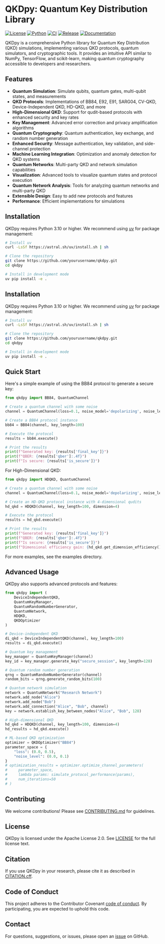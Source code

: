# QKDpy: Quantum Key Distribution Library

[![License](https://img.shields.io/badge/License-Apache%202.0-blue.svg)](https://opensource.org/licenses/Apache-2.0)
[![Python](https://img.shields.io/badge/python-3.10+-blue.svg)](https://www.python.org/downloads/)
[![CI](https://github.com/yourusername/qkdpy/actions/workflows/ci.yml/badge.svg)](https://github.com/yourusername/qkdpy/actions/workflows/ci.yml)
[![Release](https://github.com/yourusername/qkdpy/actions/workflows/release.yml/badge.svg)](https://github.com/yourusername/qkdpy/actions/workflows/release.yml)
[![Documentation](https://img.shields.io/badge/docs-latest-brightgreen.svg)](https://qkdpy.readthedocs.io/)

QKDpy is a comprehensive Python library for Quantum Key Distribution (QKD) simulations, implementing various QKD protocols, quantum simulators, and cryptographic tools. It provides an intuitive API similar to NumPy, TensorFlow, and scikit-learn, making quantum cryptography accessible to developers and researchers.

## Features

- **Quantum Simulation**: Simulate qubits, quantum gates, multi-qubit states, and measurements
- **QKD Protocols**: Implementations of BB84, E92, E91, SARG04, CV-QKD, Device-Independent QKD, HD-QKD, and more
- **High-Dimensional QKD**: Support for qudit-based protocols with enhanced security and key rates
- **Key Management**: Advanced error correction and privacy amplification algorithms
- **Quantum Cryptography**: Quantum authentication, key exchange, and random number generation
- **Enhanced Security**: Message authentication, key validation, and side-channel protection
- **Machine Learning Integration**: Optimization and anomaly detection for QKD systems
- **Quantum Networks**: Multi-party QKD and network simulation capabilities
- **Visualization**: Advanced tools to visualize quantum states and protocol execution
- **Quantum Network Analysis**: Tools for analyzing quantum networks and multi-party QKD
- **Extensible Design**: Easy to add new protocols and features
- **Performance**: Efficient implementations for simulations

## Installation

QKDpy requires Python 3.10 or higher. We recommend using [uv](https://github.com/astral-sh/uv) for package management:

```bash
# Install uv
curl -LsSf https://astral.sh/uv/install.sh | sh

# Clone the repository
git clone https://github.com/yourusername/qkdpy.git
cd qkdpy

# Install in development mode
uv pip install -e .
```

## Installation

QKDpy requires Python 3.10 or higher. We recommend using [uv](https://github.com/astral-sh/uv) for package management:

```bash
# Install uv
curl -LsSf https://astral.sh/uv/install.sh | sh

# Clone the repository
git clone https://github.com/yourusername/qkdpy.git
cd qkdpy

# Install in development mode
uv pip install -e .
```

## Quick Start

Here's a simple example of using the BB84 protocol to generate a secure key:

```python
from qkdpy import BB84, QuantumChannel

# Create a quantum channel with some noise
channel = QuantumChannel(loss=0.1, noise_model='depolarizing', noise_level=0.05)

# Create a BB84 protocol instance
bb84 = BB84(channel, key_length=100)

# Execute the protocol
results = bb84.execute()

# Print the results
print(f"Generated key: {results['final_key']}")
print(f"QBER: {results['qber']:.4f}")
print(f"Is secure: {results['is_secure']}")
```

For High-Dimensional QKD:

```python
from qkdpy import HDQKD, QuantumChannel

# Create a quantum channel with some noise
channel = QuantumChannel(loss=0.1, noise_model='depolarizing', noise_level=0.05)

# Create an HD-QKD protocol instance with 4-dimensional qudits
hd_qkd = HDQKD(channel, key_length=100, dimension=4)

# Execute the protocol
results = hd_qkd.execute()

# Print the results
print(f"Generated key: {results['final_key']}")
print(f"QBER: {results['qber']:.4f}")
print(f"Is secure: {results['is_secure']}")
print(f"Dimensional efficiency gain: {hd_qkd.get_dimension_efficiency():.2f}x")
```

For more examples, see the examples directory.

## Advanced Usage

QKDpy also supports advanced protocols and features:

```python
from qkdpy import (
    DeviceIndependentQKD,
    QuantumKeyManager,
    QuantumRandomNumberGenerator,
    QuantumNetwork,
    HDQKD,
    QKDOptimizer
)

# Device-independent QKD
di_qkd = DeviceIndependentQKD(channel, key_length=100)
results = di_qkd.execute()

# Quantum key management
key_manager = QuantumKeyManager(channel)
key_id = key_manager.generate_key("secure_session", key_length=128)

# Quantum random number generation
qrng = QuantumRandomNumberGenerator(channel)
random_bits = qrng.generate_random_bits(100)

# Quantum network simulation
network = QuantumNetwork("Research Network")
network.add_node("Alice")
network.add_node("Bob")
network.add_connection("Alice", "Bob", channel)
key = network.establish_key_between_nodes("Alice", "Bob", 128)

# High-dimensional QKD
hd_qkd = HDQKD(channel, key_length=100, dimension=4)
hd_results = hd_qkd.execute()

# ML-based QKD optimization
optimizer = QKDOptimizer("BB84")
parameter_space = {
    "loss": (0.0, 0.5),
    "noise_level": (0.0, 0.1)
}
# optimization_results = optimizer.optimize_channel_parameters(
#     parameter_space,
#     lambda params: simulate_protocol_performance(params),
#     num_iterations=50
# )
```

## Contributing
We welcome contributions! Please see [CONTRIBUTING.md](CONTRIBUTING.md) for guidelines.

## License
QKDpy is licensed under the Apache License 2.0. See [LICENSE](LICENSE) for the full license text.

## Citation
If you use QKDpy in your research, please cite it as described in [CITATION.cff](CITATION.cff).

## Code of Conduct
This project adheres to the Contributor Covenant [code of conduct](CODE_OF_CONDUCT.md). By participating, you are expected to uphold this code.

## Contact
For questions, suggestions, or issues, please open an [issue](https://github.com/yourusername/qkdpy/issues) on GitHub.
